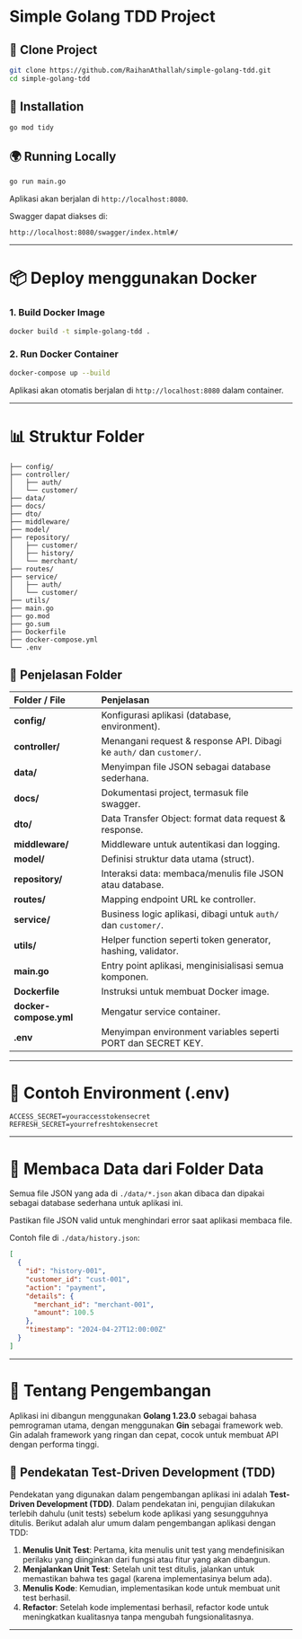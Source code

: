 # Simple Golang TDD Project

## 🔄 Clone Project

```bash
git clone https://github.com/RaihanAthallah/simple-golang-tdd.git
cd simple-golang-tdd
```

## 🔧 Installation

```bash
go mod tidy
```

## 🌍 Running Locally

```bash
go run main.go
```

Aplikasi akan berjalan di `http://localhost:8080`.

Swagger dapat diakses di:

```text
http://localhost:8080/swagger/index.html#/
```

---

# 📦 Deploy menggunakan Docker

### 1. Build Docker Image

```bash
docker build -t simple-golang-tdd .
```

### 2. Run Docker Container

```bash
docker-compose up --build
```

Aplikasi akan otomatis berjalan di `http://localhost:8080` dalam container.

---

# 📊 Struktur Folder

```plaintext
├── config/
├── controller/
│   ├── auth/
│   └── customer/
├── data/
├── docs/
├── dto/
├── middleware/
├── model/
├── repository/
│   ├── customer/
│   ├── history/
│   └── merchant/
├── routes/
├── service/
│   ├── auth/
│   └── customer/
├── utils/
├── main.go
├── go.mod
├── go.sum
├── Dockerfile
├── docker-compose.yml
└── .env
```

## 📂 Penjelasan Folder

| Folder / File          | Penjelasan                                                           |
| :--------------------- | :------------------------------------------------------------------- |
| **config/**            | Konfigurasi aplikasi (database, environment).                        |
| **controller/**        | Menangani request & response API. Dibagi ke `auth/` dan `customer/`. |
| **data/**              | Menyimpan file JSON sebagai database sederhana.                      |
| **docs/**              | Dokumentasi project, termasuk file swagger.                          |
| **dto/**               | Data Transfer Object: format data request & response.                |
| **middleware/**        | Middleware untuk autentikasi dan logging.                            |
| **model/**             | Definisi struktur data utama (struct).                               |
| **repository/**        | Interaksi data: membaca/menulis file JSON atau database.             |
| **routes/**            | Mapping endpoint URL ke controller.                                  |
| **service/**           | Business logic aplikasi, dibagi untuk `auth/` dan `customer/`.       |
| **utils/**             | Helper function seperti token generator, hashing, validator.         |
| **main.go**            | Entry point aplikasi, menginisialisasi semua komponen.               |
| **Dockerfile**         | Instruksi untuk membuat Docker image.                                |
| **docker-compose.yml** | Mengatur service container.                                          |
| **.env**               | Menyimpan environment variables seperti PORT dan SECRET KEY.         |

---

# 📂 Contoh Environment (.env)

```env
ACCESS_SECRET=youraccesstokensecret
REFRESH_SECRET=yourrefreshtokensecret
```

---

# 📂 Membaca Data dari Folder Data

Semua file JSON yang ada di `./data/*.json` akan dibaca dan dipakai sebagai database sederhana untuk aplikasi ini.

Pastikan file JSON valid untuk menghindari error saat aplikasi membaca file.

Contoh file di `./data/history.json`:

```json
[
  {
    "id": "history-001",
    "customer_id": "cust-001",
    "action": "payment",
    "details": {
      "merchant_id": "merchant-001",
      "amount": 100.5
    },
    "timestamp": "2024-04-27T12:00:00Z"
  }
]
```

---

# 🚀 Tentang Pengembangan

Aplikasi ini dibangun menggunakan **Golang 1.23.0** sebagai bahasa pemrograman utama, dengan menggunakan **Gin** sebagai framework web. Gin adalah framework yang ringan dan cepat, cocok untuk membuat API dengan performa tinggi.

## 🧪 Pendekatan Test-Driven Development (TDD)

Pendekatan yang digunakan dalam pengembangan aplikasi ini adalah **Test-Driven Development (TDD)**. Dalam pendekatan ini, pengujian dilakukan terlebih dahulu (unit tests) sebelum kode aplikasi yang sesungguhnya ditulis. Berikut adalah alur umum dalam pengembangan aplikasi dengan TDD:

1. **Menulis Unit Test**: Pertama, kita menulis unit test yang mendefinisikan perilaku yang diinginkan dari fungsi atau fitur yang akan dibangun.
2. **Menjalankan Unit Test**: Setelah unit test ditulis, jalankan untuk memastikan bahwa tes gagal (karena implementasinya belum ada).
3. **Menulis Kode**: Kemudian, implementasikan kode untuk membuat unit test berhasil.
4. **Refactor**: Setelah kode implementasi berhasil, refactor kode untuk meningkatkan kualitasnya tanpa mengubah fungsionalitasnya.

---

```

```
